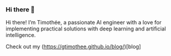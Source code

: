 ### Hi there 👋

Hi there! I’m Timothée, a passionate AI engineer with a love for implementing practical solutions with deep learning and artificial intelligence. 

Check out my (https://gtimothee.github.io/blog/)[blog]
